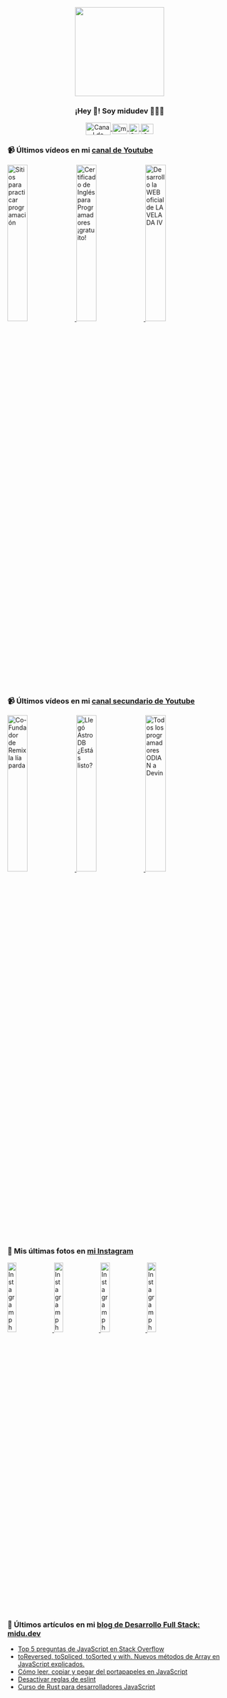 <p align="center" width="300">
   <img align="center" width="200" src="https://user-images.githubusercontent.com/1561955/106762302-fda9de00-6635-11eb-99be-3ef744e60c0e.png" />
   <h3 align="center">¡Hey 👋! Soy midudev 👨🏻‍💻</h3>
</p>

<p align="center">
   <a href="https://twitch.tv/midudev" target="blank">
    <img align="center" src="https://upload.wikimedia.org/wikipedia/commons/c/ce/Twitch_logo_2019.svg" alt="Canal de Twitch de midudev" height="28px" width="56px" />
  </a>
  <span style="width: 8px;"> </span>
   <a href="https://youtube.com/midudev" target="blank">
    <img align="center" src="https://upload.wikimedia.org/wikipedia/commons/0/09/YouTube_full-color_icon_%282017%29.svg" alt="midudev" height="23px" width="33px" />
  </a>
  <span style="width: 8px;"> </span>
  <a href="https://instagram.com/midu.dev" target="blank">
    <img align="center" src="https://upload.wikimedia.org/wikipedia/commons/e/e7/Instagram_logo_2016.svg" alt="Canal de Instagram de midu.dev" height="23px" width="23px" />
  </a>
  <span style="width: 8px;"> </span>
  <a href="https://twitter.com/midudev" target="blank">
    <img align="center" src="https://upload.wikimedia.org/wikipedia/commons/thumb/6/6f/Logo_of_Twitter.svg/2491px-Logo_of_Twitter.svg.png" alt="Canal de Twitter de midudev" height="23px" width="28px" />
  </a>
</p>

### 📹 Últimos vídeos en mi [canal de Youtube](https://youtube.com/midudev?sub_confirmation=1)

<a href='https://youtu.be/sujNUDpLSzo' target='_blank'>
  <img width='30%' src='https://img.youtube.com/vi/sujNUDpLSzo/mqdefault.jpg' alt='Sitios para practicar programación' />
</a>
<a href='https://youtu.be/LL8t2mqgJHs' target='_blank'>
  <img width='30%' src='https://img.youtube.com/vi/LL8t2mqgJHs/mqdefault.jpg' alt='Certificado de Inglés para Programadores ¡gratuito!' />
</a>
<a href='https://youtu.be/MY6A_w_FECw' target='_blank'>
  <img width='30%' src='https://img.youtube.com/vi/MY6A_w_FECw/mqdefault.jpg' alt='Desarrollo la WEB oficial de LA VELADA IV' />
</a>

### 📹 Últimos vídeos en mi [canal secundario de Youtube](https://youtube.com/midulive?sub_confirmation=1)

<a href='https://youtu.be/Mavvd6EbVkw' target='_blank'>
  <img width='30%' src='https://img.youtube.com/vi/Mavvd6EbVkw/mqdefault.jpg' alt='Co-Fundador de Remix la lía parda' />
</a>
<a href='https://youtu.be/FlUzfNQTx8Y' target='_blank'>
  <img width='30%' src='https://img.youtube.com/vi/FlUzfNQTx8Y/mqdefault.jpg' alt='Llegó Astro DB ¿Estás listo?' />
</a>
<a href='https://youtu.be/DnMzextjkCw' target='_blank'>
  <img width='30%' src='https://img.youtube.com/vi/DnMzextjkCw/mqdefault.jpg' alt='Todos los programadores ODIAN a Devin' />
</a>

### 📸 Mis últimas fotos en [mi Instagram](https://instagram.com/midu.dev)

<a href='https://instagram.com/p/C0CN7G_tqtL' target='_blank'>
  <img width='20%' src='https://instagram.fkiv3-1.fna.fbcdn.net/v/t51.29350-15/404570989_310584011839619_4181433579164759611_n.jpg?stp=dst-jpg_e15_fr_p1080x1080&_nc_ht=instagram.fkiv3-1.fna.fbcdn.net&_nc_cat=111&_nc_ohc=9ZyU_lo1mlsAX8sC2BO&edm=APU89FABAAAA&ccb=7-5&oh=00_AfBMosz7gVOByTr1ONl3m19prYeV6kQ5VqLUD1akTYQtxw&oe=65F6655D&_nc_sid=bc0c2c' alt='Instagram photo' />
</a>
<a href='https://instagram.com/p/C4f7jMoNpfs' target='_blank'>
  <img width='20%' src='https://instagram.fkiv3-1.fna.fbcdn.net/v/t51.29350-15/433118005_942699723926440_6849229152341769205_n.jpg?stp=dst-jpg_e15&_nc_ht=instagram.fkiv3-1.fna.fbcdn.net&_nc_cat=104&_nc_ohc=O92W9Q0e4dgAX_bBQ6e&edm=APU89FABAAAA&ccb=7-5&oh=00_AfCfOMMzdf276iBG9w47G3wgWPfEiC8NC43HZxtKGfcTiQ&oe=65F60A25&_nc_sid=bc0c2c' alt='Instagram photo' />
</a>
<a href='https://instagram.com/p/C4dYDQNPvdd' target='_blank'>
  <img width='20%' src='https://instagram.fkiv3-1.fna.fbcdn.net/v/t51.29350-15/432671671_923306773129645_1582619415653361997_n.jpg?stp=dst-jpg_e15_fr_p1080x1080&_nc_ht=instagram.fkiv3-1.fna.fbcdn.net&_nc_cat=101&_nc_ohc=yTsightnJCkAX9XBgpK&edm=APU89FABAAAA&ccb=7-5&oh=00_AfB44ukBW7zr-IjJvIsraambIqwGSFtlCCAA99N16G6uBA&oe=65F65E71&_nc_sid=bc0c2c' alt='Instagram photo' />
</a>
<a href='https://instagram.com/p/C4a2E4HtEqd' target='_blank'>
  <img width='20%' src='https://instagram.fkiv3-1.fna.fbcdn.net/v/t51.29350-15/432388235_7094300383999507_2344959333521855205_n.jpg?stp=dst-jpg_e15&_nc_ht=instagram.fkiv3-1.fna.fbcdn.net&_nc_cat=107&_nc_ohc=xtz1tWPmYlcAX-AVtWD&edm=APU89FABAAAA&ccb=7-5&oh=00_AfAwwhmEaJyDctS89Aj6ECe8VkvHh9hP7pBB5jMVazENIg&oe=65F5F9A9&_nc_sid=bc0c2c' alt='Instagram photo' />
</a>

### 📝 Últimos artículos en mi [blog de Desarrollo Full Stack: midu.dev](https://midu.dev)
- [Top 5 preguntas de JavaScript en Stack Overflow](https://midu.dev/top-5-preguntas-javascript-stack-overflow/)
- [toReversed, toSpliced, toSorted y with. Nuevos métodos de Array en JavaScript explicados.](https://midu.dev/to-reversed-to-spliced-to-sorted-with/)
- [Cómo leer, copiar y pegar del portapapeles en JavaScript](https://midu.dev/leer-copiar-pegar-portapapeles-javascript/)
- [Desactivar reglas de eslint](https://midu.dev/desactivar-reglas-eslint/)
- [Curso de Rust para desarrolladores JavaScript](https://midu.dev/rust-para-desarrolladores-javascript/)
